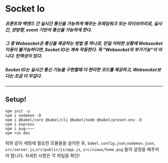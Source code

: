 # Socket Io

##### 프론트와 백엔드 간 실시간 통신을 가능하게 해주는 프레임워크 또는 라이브러리로, 실시간, 양방향, event 기반의 통신을 가능하게 한다.
##### 그 중 Websocket은 통신을 제공하는 방법 중 하나로, 만일 어떠한 상황에 Websocket 이용이 불가능하다면, Socket IO는 계속 작동한다. 즉 "Websocket의 부가기능"이 아니다. 탄력성이 있다.
##### Socket IO는 실시간 통신 기능을 구현할때 더 편리한 코드를 제공하고, Websocket보다는 조금 더 무겁다.

---

## Setup!
```
npm init -y
npm i nodemon -D
npm i @babel/core @babel/cli @babel/node @babel/preset-env -D
npm i express
npm i pug~~~~
npm run dev
```
위와 같이 세팅에 필요한 모듈들을 설치한 후, ``babel.config.json``,``nodemon.json``, ``src/server.js``,``src/public/js/app.js``, ``src/views/home.pug`` 들의 설정을 해주어야 합니다. 자세한 사항은 각 파일을 확인!
